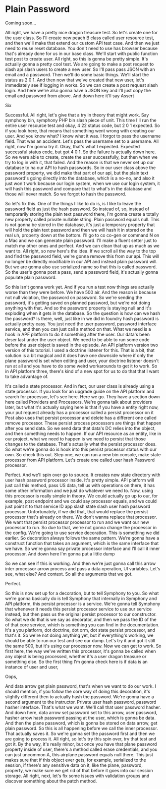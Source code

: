 # Plain Password

Coming soon...

All right, we have a pretty nice dragon treasure test. So let's create one for the user class. So I'll create new peach B class called user resource test, and then we'll make that extend our custom API test case. And then we just need to reuse reset database. You don't need to use has browser because that's already done for us in our base class. We'll start with public function test post to create user. All right, so this is gonna be pretty simple. It's actually gonna a pretty cool test. We are going to make a post request to slash api slash users to create a new user. So I'll pass pass JSON with an email and a password. Then we'll do some basic things. We'll start the status as 2 0 1. And then now that we've created that new user, let's immediately see if logging in works. So we can create a post request slash login. And here we're also gonna have a JSON key and I'll just copy the email and password from above. And down here it'll say Assert

Six

Successful. All right, let's give that a try in theory that might work. Say symphony bin, symphony PHP bin slash piece of unit. This time I'll run the entire user resource test and okay, 4 22 status code, but 2 0 1 expected. So if you look here, that means that something went wrong with creating our user. And you know what? I know what it was. I forgot to pass the username field. That was an accident. Let's pass the username set to a username. All right, now I'm gonna try it. Okay, that's what I expected. Expected successful status code, but got 4 0 1. So the failure is actually down here. So we were able to create, create the user successfully, but then when we try to log in with it, that failed. And the reason is that we never set up our database to ha our API to hash passwords. So in our user class above the password property, we did make that part of our api, but the plain text password's going directly into the database, which is a no-no, and also it just won't work because our login system, when we use our login system, it will hash this password and compare that to what's in the database and those will never match. So we forgot to hash the password.

So let's fix this. One of the things I like to do is, is I like to leave the password field as just the hash password. So instead of, so, instead of temporarily storing the plain text password there, I'm gonna create a totally new property called private nullable string. Plain password equals null. This is not gonna be stored in the database, it's just a temporary property that will hold the plain text password and then we will hash it in stored on the real uh, property down at the bottom. I'll go to co co-gen or command N on a Mac and we can generate plain password. I'll make a fluent setter just to match my other ones and perfect. And we can clean that up as much as we want to. All right, so now here's the idea. If we scroll all the way to the top and find the password field, we're gonna remove this from our api. This will no longer be directly modifiable in our API and instead plain password will. But we are gonna also use serialized name so that this is called password. So the user's gonna post a pass, send a password field, it's actually gonna populate plain password.

So this isn't gonna work yet. And if you run a test now things are actually worse than they were before. We have 500 air. And the reason is because not null violation, the password on password. So we're sending the password, it's getting saved on planned password, but we're not doing anything with that. And so the password property is staying null and it's exploding when it gets in the database. So the question is how can we hash the password? Is there, well, just like in we did in foundry hash password is actually pretty easy. You just need the user password, password interface service, and then you can just call a method on that. What we need is a hook in APF platform to do it something after the user. Our data's been deser last under the user object. We need to be able to run some code before the user object is saved in the episode. An API platform version two version of this tutorial. I used a doctrine listener for this. That is a bit, that solution is a bit magical and it does have one downside where if only the plane password is set when editing and user, your doctrine listener doesn't run at all and you have to do some weird workarounds to get it to work. So in API platform three, there's kind of a new spot for us to do that that I want to take advantage of.

It's called a state processor. And in fact, our user class is already using a state processor. If you look for an upgrade guide on the API platform and search for processor, let's see here. Here we go. They have a section down here called Providers and Processors. We're gonna talk about providers later, but what it's actually saying here is that if you have a entity right now, your put request already has a processor called a persist processor on it Post also uses that persist processor and delete has a different one called remove processor. These persist process processors are things that happen after you send data. So we send data that data's DC relies into the object, and then something needs to happen. If our API resource as an entity, like in our project, what we need to happen is we need to persist that those changes to the database. That's actually what the persist processor does. So what we're gonna do is hook into this persist processor status with our own. So check this out. Step one, we can run a new bin console, make state processor from API platform. Let's create one called user hash Password processor.

Perfect. And we'll spin over go to source. It creates new state directory with user hash password processor inside. It's pretty simple. API platform will just call this method, pass US data, tell us with operations on there, it has some other information and we just do whatever we need to. Now, using this processor is really simple in theory. We could actually go up to our, for example, post endpoint and we could say processor equals, and we could just point it to that service ID app slash state slash user hash password processor. Unfortunately, if we did that, that would replace the persist processor that's already on there. We don't wanna replace that processor. We want that persist processor processor to run and we want our new processor to run. So due to that, we're not gonna change the processor in the config. We're going to use service decoration. This is something we did earlier. So decoration always follows the same pattern. We're gonna have a construct function that takes an argument, which is the same interface that we have. So we're gonna say private processor interface and I'll call it inner processor. And down here I'm gonna put a little dump

So we can see if this is working. And then we're just gonna call this arrow inter processor arrow process and pass a data operation, UI variables. Let's see, what else? And context. So all the arguments that we got.

Perfect.

So this is now set up for a decoration, but to tell Symphony to you. So what we're gonna basically do is tell Symphony that internally in Symphony and API platform, this persist processor is a service. We're gonna tell Symphony that whenever it needs this persist processor service to use our service instead, but then pass us the original persist processor to our constructor. So what we do that is we say as decorator, and then we pass the ID of the of that core service, which is something you can find in the documentation. It's a you platform, dot doctrine, dot orm, dot state persist processor, and that's it. So we're not doing anything yet, but if everything's working, we should be able to run our test and see our dump. Let's try it and got it still the same 500, but it's using our processor now. Now we can get to work. So first here, the way we've written this processor, it's gonna be called when any object is being processed, whether it's a user dragon treasure or something else. So the first thing I'm gonna check here is if data is an instance of user and user,

Oops,

And data arrow get plain password, that's when we want to do our work. I should mention, if you follow the core way of doing this decoration, it's slightly different then to actually hash the password. We're gonna have a second argument to the instructor. Private user hash password, password hasher interface. That's what we want. We'll call that user password hasher. And down here, data arrow set password set to this arrow, user password, hasher arrow hash password passing at the user, which is gonna be data. And then the plane password, which is gonna be stored on data arrow, get plain password. So this is all happening before we call the inner processor. That actually saves it. So we're gonna set the password first and then we are going to process it. All right, so let's try this spin over, try that test and got it. By the way, it's really minor, but once you have that plane password property inside of user, there's a method called erase credentials, and you can just uncommon A, this airplane password equals null there. This just makes sure that if this object ever gets, for example, serialized to the session, if there's any sensitive data on it, like the plane, password, property, we make sure we get rid of that before it goes into our session storage. All right, next, let's fix some issues with validation groups and discover something about the patch method.

